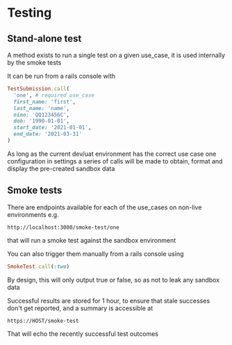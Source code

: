 # Testing
## Stand-alone test

A method exists to run a single test on a given use_case, it is used internally by the smoke tests

It can be run from a rails console with
```ruby
TestSubmission.call(
  'one', # required use_case
  first_name: 'first',
  last_name: 'name',
  nino: 'QQ123456C',
  dob: '1990-01-01',
  start_date: '2021-01-01',
  end_date: '2021-03-31'
)
```
As long as the current dev/uat environment has the correct use case one configuration in settings a series of calls will be made to obtain, format and display the pre-created sandbox data

## Smoke tests
There are endpoints available for each of the use_cases on non-live environments e.g.
```http request
http://localhost:3000/smoke-test/one
```
that will run a smoke test against the sandbox environment

You can also trigger them manually from a rails console using

```ruby
SmokeTest.call(:two)
```

By design, this will only output true or false, so as not to leak any sandbox data

Successful results are stored for 1 hour, to ensure that stale successes don't get reported, and a summary is accessible at
```http request
https://HOST/smoke-test
```
That will echo the recently successful test outcomes
